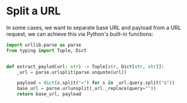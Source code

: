 # Split a URL

In some cases, we want to separate base URL and payload from
a URL request, we can achieve this via Python's built-in functions:

```python
import urllib.parse as parse
from typing import Tuple, Dict


def extract_paylod(url: str) -> Tuple[str, Dict[str, str]]:
    _url = parse.urlsplit(parse.unquote(url))

    payload = dict(s.split("=") for s in _url.query.split("&"))
    base_url = parse.urlunsplit(_url._replace(query=""))
    return base_url, payload
```
